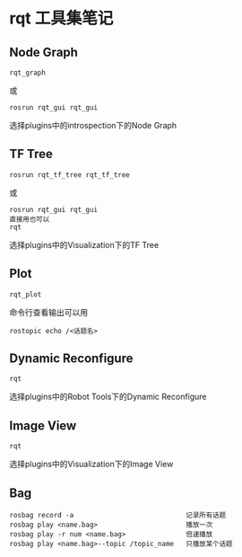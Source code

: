 # rqt 工具集笔记

## Node Graph

```
rqt_graph
```

或

```
rosrun rqt_gui rqt_gui
```

选择plugins中的introspection下的Node Graph

## TF Tree

```
rosrun rqt_tf_tree rqt_tf_tree
```

或

```
rosrun rqt_gui rqt_gui
直接用也可以
rqt
```

选择plugins中的Visualization下的TF Tree

## Plot

```
rqt_plot
```

命令行查看输出可以用

```
rostopic echo /<话题名>
```

## Dynamic Reconfigure

```
rqt
```

选择plugins中的Robot Tools下的Dynamic Reconfigure

## Image View

```
rqt
```

选择plugins中的Visualization下的Image View

## Bag

```
rosbag record -a 							记录所有话题
rosbag play <name.bag> 						播放一次
rosbag play -r num <name.bag> 				倍速播放
rosbag play <name.bag>--topic /topic_name 	只播放某个话题
```

